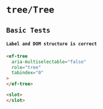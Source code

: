 # `tree/Tree`

## `Basic Tests`

####   `Label and DOM structure is correct`

```html
<ef-tree
  aria-multiselectable="false"
  role="tree"
  tabindex="0"
>
</ef-tree>

```

```html
<slot>
</slot>

```

